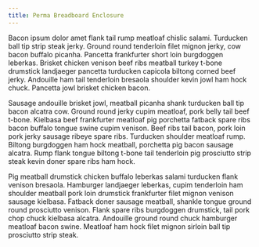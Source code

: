 ```yaml
---
title: Perma Breadboard Enclosure
---
```


Bacon ipsum dolor amet flank tail rump meatloaf chislic salami. Turducken ball tip strip steak jerky. Ground round tenderloin filet mignon jerky, cow bacon buffalo picanha. Pancetta frankfurter short loin burgdoggen leberkas. Brisket chicken venison beef ribs meatball turkey t-bone drumstick landjaeger pancetta turducken capicola biltong corned beef jerky. Andouille ham tail tenderloin bresaola shoulder kevin jowl ham hock chuck. Pancetta jowl brisket chicken bacon.

Sausage andouille brisket jowl, meatball picanha shank turducken ball tip bacon alcatra cow. Ground round jerky cupim meatloaf, pork belly tail beef t-bone. Kielbasa beef frankfurter meatloaf pig porchetta fatback spare ribs bacon buffalo tongue swine cupim venison. Beef ribs tail bacon, pork loin pork jerky sausage ribeye spare ribs. Turducken shoulder meatloaf rump. Biltong burgdoggen ham hock meatball, porchetta pig bacon sausage alcatra. Rump flank tongue biltong t-bone tail tenderloin pig prosciutto strip steak kevin doner spare ribs ham hock.

Pig meatball drumstick chicken buffalo leberkas salami turducken flank venison bresaola. Hamburger landjaeger leberkas, cupim tenderloin ham shoulder meatball pork loin drumstick frankfurter filet mignon venison sausage kielbasa. Fatback doner sausage meatball, shankle tongue ground round prosciutto venison. Flank spare ribs burgdoggen drumstick, tail pork chop chuck kielbasa alcatra. Andouille ground round chuck hamburger meatloaf bacon swine. Meatloaf ham hock filet mignon sirloin ball tip prosciutto strip steak.